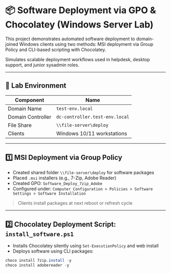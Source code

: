 # 📦 Software Deployment via GPO & Chocolatey (Windows Server Lab)

This project demonstrates automated software deployment to domain-joined Windows clients using two methods: MSI deployment via Group Policy and CLI-based scripting with Chocolatey.

Simulates scalable deployment workflows used in helpdesk, desktop support, and junior sysadmin roles.

---

## 🧪 Lab Environment

| Component         | Name                         |
|------------------|------------------------------|
| Domain Name       | `test-env.local`             |
| Domain Controller | `dc-controller.test-env.local` |
| File Share        | `\\file-server\deploy`       |
| Clients           | Windows 10/11 workstations   |

---

## 1️⃣ MSI Deployment via Group Policy

- Created shared folder `\\file-server\deploy` for software packages
- Placed `.msi` installers (e.g., 7-Zip, Adobe Reader)
- Created GPO: `Software_Deploy_7zip_Adobe`
- Configured under:
  `Computer Configuration > Policies > Software Settings > Software Installation`

> Clients install packages at next reboot or refresh cycle

---

## 2️⃣ Chocolatey Deployment Script: `install_software.ps1`

- Installs Chocolatey silently using `Set-ExecutionPolicy` and web install
- Deploys software using CLI packages:
```powershell
choco install 7zip.install -y
choco install adobereader -y

